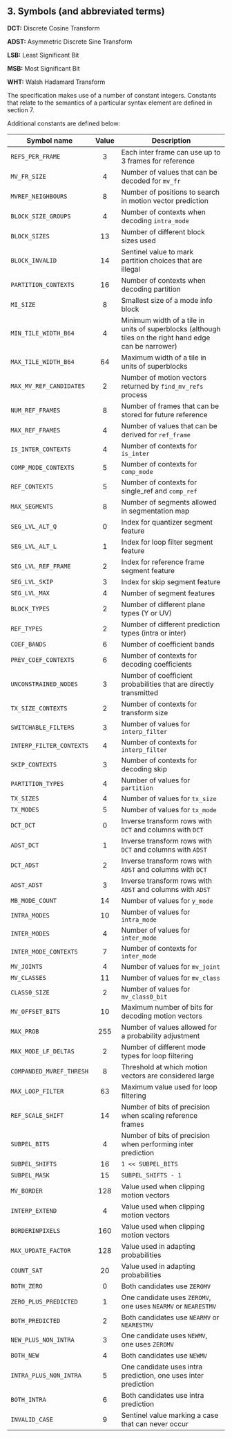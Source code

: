 
## 3. Symbols (and abbreviated terms)

**DCT:** Discrete Cosine Transform

**ADST:** Asymmetric Discrete Sine Transform

**LSB:** Least Significant Bit

**MSB:** Most Significant Bit

**WHT:** Walsh Hadamard Transform

The specification makes use of a number of constant integers.  Constants that
relate to the semantics of a particular syntax element are defined in section
7.

Additional constants are defined below:


| Symbol name              | Value | Description |
| ------------------------ |:-----:| ----------- |
| `REFS_PER_FRAME`         | 3     | Each inter frame can use up to 3 frames for reference
| `MV_FR_SIZE`             | 4     | Number of values that can be decoded for `mv_fr`
| `MVREF_NEIGHBOURS`       | 8     | Number of positions to search in motion vector prediction
| `BLOCK_SIZE_GROUPS`      | 4     | Number of contexts when decoding `intra_mode`
| `BLOCK_SIZES`            | 13    | Number of different block sizes used
| `BLOCK_INVALID`          | 14    | Sentinel value to mark partition choices that are illegal
| `PARTITION_CONTEXTS`     | 16    | Number of contexts when decoding partition
| `MI_SIZE`                | 8     | Smallest size of a mode info block
| `MIN_TILE_WIDTH_B64`     | 4     | Minimum width of a tile in units of superblocks (although tiles on the right hand edge can be narrower)
| `MAX_TILE_WIDTH_B64`     | 64    | Maximum width of a tile in units of superblocks
| `MAX_MV_REF_CANDIDATES`  | 2     | Number of motion vectors returned by `find_mv_refs` process
| `NUM_REF_FRAMES`         | 8     | Number of frames that can be stored for future reference
| `MAX_REF_FRAMES`         | 4     | Number of values that can be derived for `ref_frame`
| `IS_INTER_CONTEXTS`      | 4     | Number of contexts for `is_inter`
| `COMP_MODE_CONTEXTS`     | 5     | Number of contexts for `comp_mode`
| `REF_CONTEXTS`           | 5     | Number of contexts for single_ref and `comp_ref`
| `MAX_SEGMENTS`           | 8     | Number of segments allowed in segmentation map
| `SEG_LVL_ALT_Q`          | 0     | Index for quantizer segment feature
| `SEG_LVL_ALT_L`          | 1     | Index for loop filter segment feature
| `SEG_LVL_REF_FRAME`      | 2     | Index for reference frame segment feature
| `SEG_LVL_SKIP`           | 3     | Index for skip segment feature
| `SEG_LVL_MAX`            | 4     | Number of segment features
| `BLOCK_TYPES`            | 2     | Number of different plane types (Y or UV)
| `REF_TYPES`              | 2     | Number of different prediction types (intra or inter)
| `COEF_BANDS`             | 6     | Number of coefficient bands
| `PREV_COEF_CONTEXTS`     | 6     | Number of contexts for decoding coefficients
| `UNCONSTRAINED_NODES`    | 3     | Number of coefficient probabilities that are directly transmitted
| `TX_SIZE_CONTEXTS`       | 2     | Number of contexts for transform size
| `SWITCHABLE_FILTERS`     | 3     | Number of values for `interp_filter`
| `INTERP_FILTER_CONTEXTS` | 4     | Number of contexts for `interp_filter`
| `SKIP_CONTEXTS`          | 3     | Number of contexts for decoding skip
| `PARTITION_TYPES`        | 4     | Number of values for `partition`
| `TX_SIZES`               | 4     | Number of values for `tx_size`
| `TX_MODES`               | 5     | Number of values for `tx_mode`
| `DCT_DCT`                | 0     | Inverse transform rows with `DCT` and columns with `DCT`
| `ADST_DCT`               | 1     | Inverse transform rows with `DCT` and columns with `ADST`
| `DCT_ADST`               | 2     | Inverse transform rows with `ADST` and columns with `DCT`
| `ADST_ADST`              | 3     | Inverse transform rows with `ADST` and columns with `ADST`
| `MB_MODE_COUNT`          | 14    | Number of values for `y_mode`
| `INTRA_MODES`            | 10    | Number of values for `intra_mode`
| `INTER_MODES`            | 4     | Number of values for `inter_mode`
| `INTER_MODE_CONTEXTS`    | 7     | Number of contexts for `inter_mode`
| `MV_JOINTS`              | 4     | Number of values for `mv_joint`
| `MV_CLASSES`             | 11    | Number of values for `mv_class`
| `CLASS0_SIZE`            | 2     | Number of values for `mv_class0_bit`
| `MV_OFFSET_BITS`         | 10    | Maximum number of bits for decoding motion vectors
| `MAX_PROB`               | 255   | Number of values allowed for a probability adjustment
| `MAX_MODE_LF_DELTAS`     | 2     | Number of different mode types for loop filtering
| `COMPANDED_MVREF_THRESH` | 8     | Threshold at which motion vectors are considered large
| `MAX_LOOP_FILTER`        | 63    | Maximum value used for loop filtering
| `REF_SCALE_SHIFT`        | 14    | Number of bits of precision when scaling reference frames
| `SUBPEL_BITS`            | 4     | Number of bits of precision when performing inter prediction
| `SUBPEL_SHIFTS`          | 16    | `1 << SUBPEL_BITS`
| `SUBPEL_MASK`            | 15    | `SUBPEL_SHIFTS - 1`
| `MV_BORDER`              | 128   | Value used when clipping motion vectors
| `INTERP_EXTEND`          | 4     | Value used when clipping motion vectors
| `BORDERINPIXELS`         | 160   | Value used when clipping motion vectors
| `MAX_UPDATE_FACTOR`      | 128   | Value used in adapting probabilities
| `COUNT_SAT`              | 20    | Value used in adapting probabilities
| `BOTH_ZERO`              | 0     | Both candidates use `ZEROMV`
| `ZERO_PLUS_PREDICTED`    | 1     | One candidate uses `ZEROMV`, one uses `NEARMV` or `NEARESTMV`
| `BOTH_PREDICTED`         | 2     | Both candidates use `NEARMV` or `NEARESTMV`
| `NEW_PLUS_NON_INTRA`     | 3     | One candidate uses `NEWMV`, one uses `ZEROMV`
| `BOTH_NEW`               | 4     | Both candidates use `NEWMV`
| `INTRA_PLUS_NON_INTRA`   | 5     | One candidate uses intra prediction, one uses inter prediction
| `BOTH_INTRA`             | 6     | Both candidates use intra prediction
| `INVALID_CASE`           | 9     | Sentinel value marking a case that can never occur
